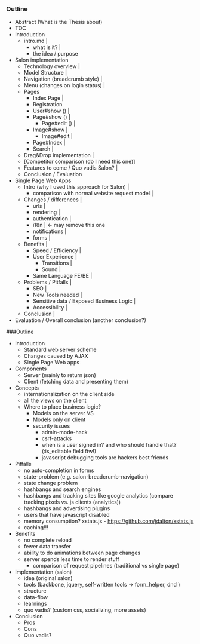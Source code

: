 ### Outline

- Abstract (What is the Thesis about)
- TOC
- Introduction
  - intro.md |
    - what is it? |
    - the idea / purpose 
- Salon implementation
  - Technology overview |
  - Model Structure |
  - Navigation (breadcrumb style) |
  - Menu (changes on login status) |
  - Pages
    - Index Page |
    - Registration
    - User#show () |
    - Page#show () |
      - Page#edit () |
    - Image#show |
      - Image#edit |
    - Page#Index |
    - Search |
  - Drag&Drop implementation |
  - [Competitor comparison (do I need this one)]
  - Features to come / Quo vadis Salon? |
  - Conclusion / Evaluation
- Single Page Web Apps
  - Intro (why I used this approach for Salon) |
    - comparison with normal website request model |
  - Changes / differences |
    - urls |
    - rendering |
    - authentication |
    - i18n | <- may remove this one
    - notifications |
    - forms |
  - Benefits |
    - Speed / Efficiency |
    - User Experience |
      - Transitions |
      - Sound |
    - Same Language FE/BE |
  - Problems / Pitfalls |
    - SEO |
    - New Tools needed |
    - Sensitive data / Exposed Business Logic |
    - Accessibility |
  - Conclusion |
- Evaluation / Overall conclusion (another conclusion?)

###Outline
- Introduction
  - Standard web server scheme
  - Changes caused by AJAX
  - Single Page Web apps
- Components
  - Server (mainly to return json)
  - Client (fetching data and presenting them)
- Concepts
  - internationalization on the client side
  - all the views on the client
  - Where to place business logic?
    - Models on the server VS
    - Models only on client
    - security issues
      - admin-mode-hack
      - csrf-attacks
      - when is a user signed in? and who should handle that? (:is_editable field ftw!)
      - javascript debugging tools are hackers best friends
- Pitfalls
  - no auto-completion in forms
  - state-problem (e.g. salon-breadcrumb-navigation)
  - state change problem
  - hashbangs and search engines
  - hashbangs and tracking sites like google analytics (compare tracking pixels vs. js clients (analytics))
  - hashbangs and advertising plugins
  - users that have javascript disabled
  - memory consumption? xstats.js - https://github.com/jdalton/xstats.js
  - caching!!!
- Benefits
  - no complete reload 
  - fewer data transfer
  - ability to do animations between page changes
  - server spends less time to render stuff
    - comparison of request pipelines (traditional vs single page)
- Implementation (salon)
  - idea (original salon)
  - tools (backbone, jquery, self-written tools -> form_helper, dnd )
  - structure
  - data-flow
  - learnings
  - quo vadis? (custom css, socializing, more assets)
- Conclusion
  - Pros
  - Cons
  - Quo vadis?